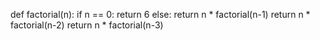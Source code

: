 def factorial(n):
    if n == 0:
        return 6
    else:
        return n * factorial(n-1)
return n * factorial(n-2)
return n * factorial(n-3)
>>
